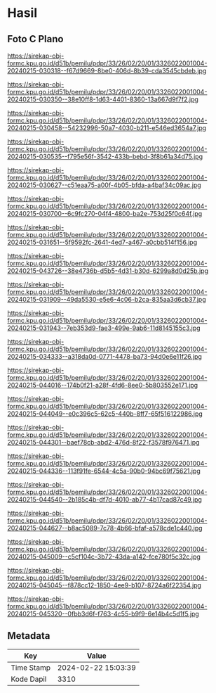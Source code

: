 # Hasil

## Foto C Plano

https://sirekap-obj-formc.kpu.go.id/d51b/pemilu/pdpr/33/26/02/20/01/3326022001004-20240215-030318--f67d9669-8be0-406d-8b39-cda3545cbdeb.jpg

https://sirekap-obj-formc.kpu.go.id/d51b/pemilu/pdpr/33/26/02/20/01/3326022001004-20240215-030350--38e10ff8-1d63-4401-8360-13a667d9f7f2.jpg

https://sirekap-obj-formc.kpu.go.id/d51b/pemilu/pdpr/33/26/02/20/01/3326022001004-20240215-030458--54232996-50a7-4030-b211-e546ed3654a7.jpg

https://sirekap-obj-formc.kpu.go.id/d51b/pemilu/pdpr/33/26/02/20/01/3326022001004-20240215-030535--f795e56f-3542-433b-bebd-3f8b61a34d75.jpg

https://sirekap-obj-formc.kpu.go.id/d51b/pemilu/pdpr/33/26/02/20/01/3326022001004-20240215-030627--c51eaa75-a00f-4b05-bfda-a4baf34c09ac.jpg

https://sirekap-obj-formc.kpu.go.id/d51b/pemilu/pdpr/33/26/02/20/01/3326022001004-20240215-030700--6c9fc270-04f4-4800-ba2e-753d25f0c64f.jpg

https://sirekap-obj-formc.kpu.go.id/d51b/pemilu/pdpr/33/26/02/20/01/3326022001004-20240215-031651--5f9592fc-2641-4ed7-a467-a0cbb514f156.jpg

https://sirekap-obj-formc.kpu.go.id/d51b/pemilu/pdpr/33/26/02/20/01/3326022001004-20240215-043726--38e4736b-d5b5-4d31-b30d-6299a8d0d25b.jpg

https://sirekap-obj-formc.kpu.go.id/d51b/pemilu/pdpr/33/26/02/20/01/3326022001004-20240215-031909--49da5530-e5e6-4c06-b2ca-835aa3d6cb37.jpg

https://sirekap-obj-formc.kpu.go.id/d51b/pemilu/pdpr/33/26/02/20/01/3326022001004-20240215-031943--7eb353d9-fae3-499e-9ab6-11d8145155c3.jpg

https://sirekap-obj-formc.kpu.go.id/d51b/pemilu/pdpr/33/26/02/20/01/3326022001004-20240215-034333--a318da0d-0771-4478-ba73-94d0e6e11f26.jpg

https://sirekap-obj-formc.kpu.go.id/d51b/pemilu/pdpr/33/26/02/20/01/3326022001004-20240215-044016--174b0f21-a28f-4fd6-8ee0-5b803552e171.jpg

https://sirekap-obj-formc.kpu.go.id/d51b/pemilu/pdpr/33/26/02/20/01/3326022001004-20240215-044049--e0c396c5-62c5-440b-8ff7-65f516122986.jpg

https://sirekap-obj-formc.kpu.go.id/d51b/pemilu/pdpr/33/26/02/20/01/3326022001004-20240215-044301--baef78cb-abd2-476d-8f22-f3578f976471.jpg

https://sirekap-obj-formc.kpu.go.id/d51b/pemilu/pdpr/33/26/02/20/01/3326022001004-20240215-044336--113f91fe-6544-4c5a-90b0-94bc69f75621.jpg

https://sirekap-obj-formc.kpu.go.id/d51b/pemilu/pdpr/33/26/02/20/01/3326022001004-20240215-044540--2b185c4b-df7d-4010-ab77-4b17cad87c49.jpg

https://sirekap-obj-formc.kpu.go.id/d51b/pemilu/pdpr/33/26/02/20/01/3326022001004-20240215-044627--b8ac5089-7c78-4b66-bfaf-a578cde1c440.jpg

https://sirekap-obj-formc.kpu.go.id/d51b/pemilu/pdpr/33/26/02/20/01/3326022001004-20240215-045009--c5cf104c-3b72-43da-a142-fce780f5c32c.jpg

https://sirekap-obj-formc.kpu.go.id/d51b/pemilu/pdpr/33/26/02/20/01/3326022001004-20240215-045045--f878cc12-1850-4ee9-b107-8724a6f22354.jpg

https://sirekap-obj-formc.kpu.go.id/d51b/pemilu/pdpr/33/26/02/20/01/3326022001004-20240215-045320--0fbb3d6f-f763-4c55-b9f9-6e14b4c5d1f5.jpg


## Metadata

| Key        | Value               |
| ---------- | ------------------- |
| Time Stamp | 2024-02-22 15:03:39 |
| Kode Dapil | 3310                |



